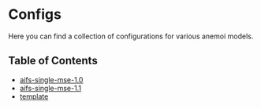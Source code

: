 # Configs

Here you can find a collection of configurations for various anemoi models.

<!-- CONTENTS:START -->
<!-- Updated:Mon Sep 29 07:35:31 UTC 2025 -->
## Table of Contents

- [aifs-single-mse-1.0](/configs/aifs/aifs-single-mse-1.0)
- [aifs-single-mse-1.1](/configs/aifs/aifs-single-mse-1.1)
- [template](/configs/template)
<!-- CONTENTS:END -->
